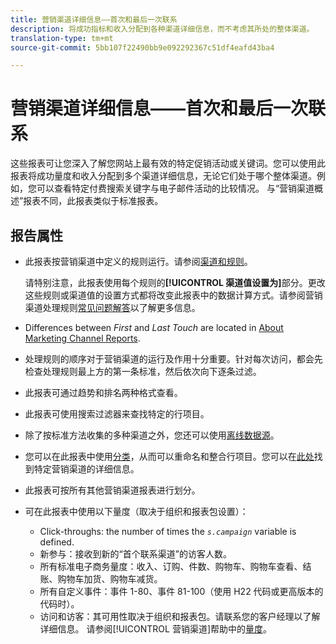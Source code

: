 ```yaml
---
title: 营销渠道详细信息——首次和最后一次联系
description: 将成功指标和收入分配到各种渠道详细信息，而不考虑其所处的整体渠道。
translation-type: tm+mt
source-git-commit: 5bb107f22490bb9e092292367c51df4eafd43ba4

---
```



# 营销渠道详细信息——首次和最后一次联系

这些报表可让您深入了解您网站上最有效的特定促销活动或关键词。您可以使用此报表将成功量度和收入分配到多个渠道详细信息，无论它们处于哪个整体渠道。例如，您可以查看特定付费搜索关键字与电子邮件活动的比较情况。 与“营销渠道概述”报表不同，此报表类似于标准报表。

## 报告属性

* 此报表按营销渠道中定义的规则运行。请参阅[渠道和规则](/help/components/c-marketing-channels/c-channels.md)。

   请特别注意，此报表使用每个规则的&#x200B;**[!UICONTROL 渠道值设置为]**&#x200B;部分。更改这些规则或渠道值的设置方式都将改变此报表中的数据计算方式。请参阅营销渠道处理规则[常见问题解答](/help/components/c-marketing-channels/c-faq.md)以了解更多信息。

* Differences between *First* and *Last Touch* are located in [About Marketing Channel Reports](/help/components/c-marketing-channels/analyze-mc.md).

* 处理规则的顺序对于营销渠道的运行及作用十分重要。针对每次访问，都会先检查处理规则最上方的第一条标准，然后依次向下逐条过滤。
* 此报表可通过趋势和排名两种格式查看。
* 此报表可使用搜索过滤器来查找特定的行项目。
* 除了按标准方法收集的多种渠道之外，您还可以使用[离线数据源](/help/components/c-marketing-channels/c-getting-started-mchannel.md)。
* 您可以在此报表中使用[分类](/help/components/c-classifications2/c-classifications.md)，从而可以重命名和整合行项目。您可以在[此处](/help/components/c-marketing-channels/classifictions-mchannel.md)找到特定营销渠道的详细信息。

* 此报表可按所有其他营销渠道报表进行划分。
* 可在此报表中使用以下量度（取决于组织和报表包设置）：
   * Click-throughs: the number of times the *`s.campaign`* variable is defined.
   * 新参与：接收到新的“首个联系渠道”的访客人数。
   * 所有标准电子商务量度：收入、订购、件数、购物车、购物车查看、结账、购物车加货、购物车减货。
   * 所有自定义事件：事件 1-80、事件 81-100（使用 H22 代码或更高版本的代码时）。
   * 访问和访客：其可用性取决于组织和报表包。请联系您的客户经理以了解详细信息。
   请参阅[!UICONTROL 营销渠道]帮助中的[量度](https://marketing.adobe.com/resources/help/zh_CN/mchannel/c_overview_metrics.html)。
